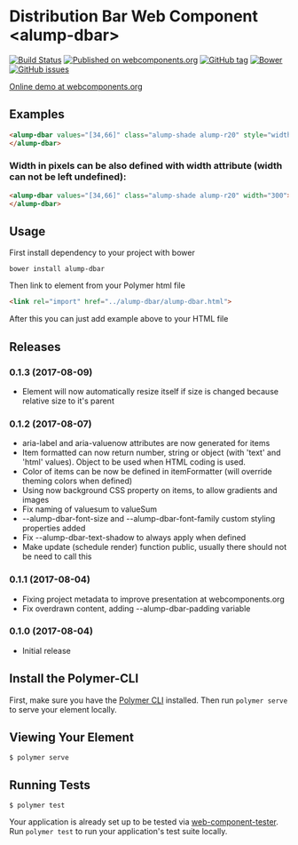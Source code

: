 # Distribution Bar Web Component \<alump-dbar\>

[![Build Status](https://travis-ci.org/alump/alump-dbar.svg?branch=master)](https://travis-ci.org/alump/alump-dbar)
[![Published on webcomponents.org](https://img.shields.io/badge/webcomponents.org-published-blue.svg)](https://www.webcomponents.org/element/alump/alump-dbar)
[![GitHub tag](https://img.shields.io/github/tag/alump/alump-dbar.svg?style=plastic)](https://github.com/alump/alump-dbar/releases)
[![Bower](https://img.shields.io/bower/v/alump-dbar.svg?style=plastic)](https://bower.io/)
[![GitHub issues](https://img.shields.io/github/issues/alump/alump-dbar.svg?style=plastic)](https://github.com/alump/alump-dbar/issues)

[Online demo at webcomponents.org](https://www.webcomponents.org/element/alump/alump-dbar/demo/demo/index.html)

## Examples

<!--
```
<custom-element-demo>
  <template>
    <link rel="import" href="alump-dbar.html">
    <next-code-block></next-code-block>
  </template>
</custom-element-demo>
```
-->
```html
<alump-dbar values="[34,66]" class="alump-shade alump-r20" style="width: 100%;">
</alump-dbar>
```

### Width in pixels can be also defined with width attribute (width can not be left undefined):

```html
<alump-dbar values="[34,66]" class="alump-shade alump-r20" width="300">
</alump-dbar>
```

## Usage
First install dependency to your project with bower
```
bower install alump-dbar
```
Then link to element from your Polymer html file
```html
<link rel="import" href="../alump-dbar/alump-dbar.html">
```
After this you can just add example above to your HTML file


## Releases
### 0.1.3 (2017-08-09)
* Element will now automatically resize itself if size is changed because relative size to it's parent
### 0.1.2 (2017-08-07)
* aria-label and aria-valuenow attributes are now generated for items
* Item formatted can now return number, string or object (with 'text' and 'html' values). Object to be used when HTML coding is used.
* Color of items can be now be defined in itemFormatter (will override theming colors when defined)
* Using now background CSS property on items, to allow gradients and images
* Fix naming of valuesum to valueSum
* --alump-dbar-font-size and --alump-dbar-font-family custom styling properties added
* Fix --alump-dbar-text-shadow to always apply when defined
* Make update (schedule render) function public, usually there should not be need to call this
### 0.1.1 (2017-08-04)
* Fixing project metadata to improve presentation at webcomponents.org
* Fix overdrawn content, adding --alump-dbar-padding variable
### 0.1.0 (2017-08-04)
* Initial release

## Install the Polymer-CLI

First, make sure you have the [Polymer CLI](https://www.npmjs.com/package/polymer-cli) installed. Then run `polymer serve` to serve your element locally.

## Viewing Your Element

```
$ polymer serve
```

## Running Tests

```
$ polymer test
```

Your application is already set up to be tested via [web-component-tester](https://github.com/Polymer/web-component-tester). Run `polymer test` to run your application's test suite locally.
